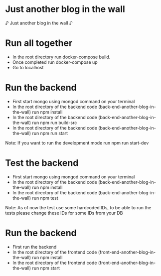 # Just another blog in the wall
♪ Just another blog in the wall ♪

# Run all together

 - In the root directory run docker-compose build.
 - Once completed run docker-compose up
 - Go to localhost

# Run the backend

 - First start mongo using mongod command on your terminal
 - In the root directory of the backend code (back-end-another-blog-in-the-wall) run npm install
 - In the root directory of the backend code (back-end-another-blog-in-the-wall) run npm run build-src
 - In the root directory of the backend code (back-end-another-blog-in-the-wall) run npm run start
 
 Note: If you want to run the development mode run npm run start-dev
 
 # Test the backend
 
  - First start mongo using mongod command on your terminal
 - In the root directory of the backend code (back-end-another-blog-in-the-wall) run npm install
 - In the root directory of the backend code (back-end-another-blog-in-the-wall) run npm test
 
Note: As of now the test use some hardcoded IDs, to be able to run the tests please change these IDs for some IDs from your DB
 
 # Run the backend

 - First run the backend
 - In the root directory of the frontend code (front-end-another-blog-in-the-wall) run npm install
 - In the root directory of the frontend code (front-end-another-blog-in-the-wall) run npm start
